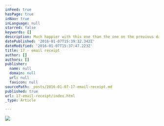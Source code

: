 ```yaml
---
inFeed: true
hasPage: true
inNav: true
inLanguage: null
starred: false
keywords: []
description: Much happier with this one than the one on the previous day. Might actually pitch this to the actual business ;)
datePublished: '2016-01-07T15:39:32.342Z'
dateModified: '2016-01-07T15:37:47.223Z'
title: 17 - email receipt
author: []
authors: []
publisher:
  name: null
  domain: null
  url: null
  favicon: null
sourcePath: _posts/2016-01-07-17-email-receipt.md
published: true
url: 17-email-receipt/index.html
_type: Article

---
```

![](https://the-grid-user-content.s3-us-west-2.amazonaws.com/79a1ee5b-6542-4544-a66c-9be5bc101185.png)